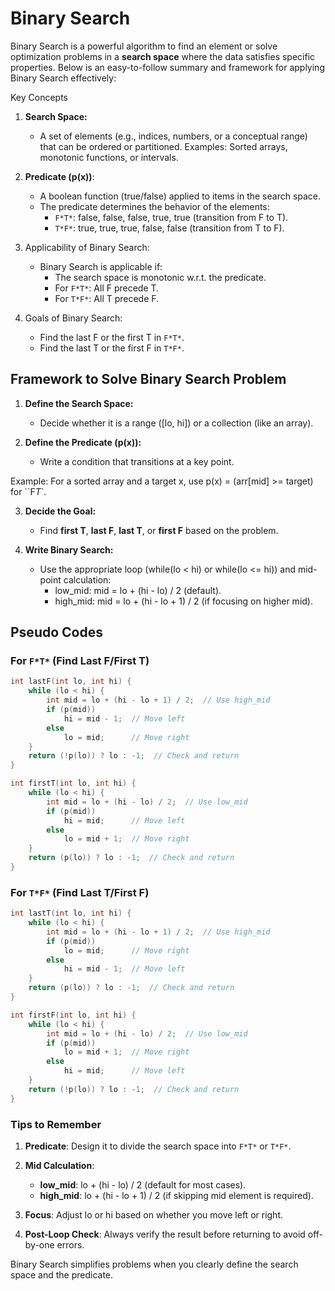 # Binary Search

Binary Search is a powerful algorithm to find an element or solve optimization problems in a **search space** where the data satisfies specific properties. Below is an easy-to-follow summary and framework for applying Binary Search effectively:

Key Concepts

1. **Search Space:** 
   * A set of elements (e.g., indices, numbers, or a conceptual range) that can be ordered or partitioned. Examples: Sorted arrays, monotonic functions, or intervals.

2. **Predicate (p(x))**: 
   * A boolean function (true/false) applied to items in the search space.
   * The predicate determines the behavior of the elements:
     * `F*T*`: false, false, false, true, true (transition from F to T).
     * `T*F*`: true, true, true, false, false (transition from T to F).
3. Applicability of Binary Search:
   * Binary Search is applicable if:
     * The search space is monotonic w.r.t. the predicate.
     * For `F*T*`: All F precede T.
     * For `T*F*`: All T precede F.
4. Goals of Binary Search:
   * Find the last F or the first T in `F*T*`.
   * Find the last T or the first F in `T*F*`.

## Framework to Solve Binary Search Problem

1. **Define the Search Space:**
   * Decide whether it is a range ([lo, hi]) or a collection (like an array).

2. **Define the Predicate (p(x)):**
   * Write a condition that transitions at a key point.

Example: For a sorted array and a target x, use p(x) = (arr[mid] >= target) for ``F*T*`.

3. **Decide the Goal:**
   * Find **first T**, **last F**, **last T**, or **first F** based on the problem.

4. **Write Binary Search:**
   * Use the appropriate loop (while(lo < hi) or while(lo <= hi)) and mid-point calculation:
     * low_mid: mid = lo + (hi - lo) / 2 (default).
     * high_mid: mid = lo + (hi - lo + 1) / 2 (if focusing on higher mid).

## Pseudo Codes

### For `F*T*` (Find Last F/First T)

````c++
int lastF(int lo, int hi) {
    while (lo < hi) {
        int mid = lo + (hi - lo + 1) / 2;  // Use high_mid
        if (p(mid))
            hi = mid - 1;  // Move left
        else
            lo = mid;      // Move right
    }
    return (!p(lo)) ? lo : -1;  // Check and return
}
````

````c++
int firstT(int lo, int hi) {
    while (lo < hi) {
        int mid = lo + (hi - lo) / 2;  // Use low_mid
        if (p(mid))
            hi = mid;      // Move left
        else
            lo = mid + 1;  // Move right
    }
    return (p(lo)) ? lo : -1;  // Check and return
}
````

### For `T*F*` (Find Last T/First F)

````c++
int lastT(int lo, int hi) {
    while (lo < hi) {
        int mid = lo + (hi - lo + 1) / 2;  // Use high_mid
        if (p(mid))
            lo = mid;      // Move right
        else
            hi = mid - 1;  // Move left
    }
    return (p(lo)) ? lo : -1;  // Check and return
}
````

````c++
int firstF(int lo, int hi) {
    while (lo < hi) {
        int mid = lo + (hi - lo) / 2;  // Use low_mid
        if (p(mid))
            lo = mid + 1;  // Move right
        else
            hi = mid;      // Move left
    }
    return (!p(lo)) ? lo : -1;  // Check and return
}
````

### **Tips to Remember**

1. **Predicate**: Design it to divide the search space into `F*T*` or `T*F*`.

2. **Mid Calculation**:
   * **low_mid**: lo + (hi - lo) / 2 (default for most cases).
   * **high_mid**: lo + (hi - lo + 1) / 2 (if skipping mid element is required).

3. **Focus**: Adjust lo or hi based on whether you move left or right.

4. **Post-Loop Check**: Always verify the result before returning to avoid off-by-one errors.

Binary Search simplifies problems when you clearly define the search space and the predicate.